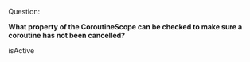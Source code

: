 Question:

**What property of the CoroutineScope can be checked to make sure a coroutine has not been cancelled?**

<div class="hint">
  isActive
</div>

